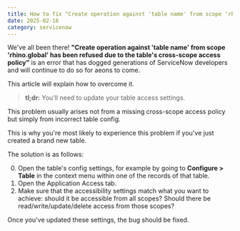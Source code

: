 ```yaml
---
title: How to fix "Create operation against 'table name' from scope 'rhino.global' has been refused"
date: 2025-02-16
category: servicenow
---
```


We've all been there! **"Create operation against 'table name' from scope 'rhino.global' has been refused due to the table's cross-scope access policy"** is an error that has dogged generations of ServiceNow developers and will continue to do so for aeons to come.

This article will explain how to overcome it.

> **tl;dr:** You'll need to update your table access settings.

This problem usually arises not from a missing cross-scope access policy but simply from incorrect table config.

This is why you're most likely to experience this problem if you've just created a brand new table.

The solution is as follows:

0. Open the table's config settings, for example by going to **Configure > Table** in the context menu within one of the records of that table.
1. Open the Application Access tab.
2. Make sure that the accessibility settings match what you want to achieve: should it be accessible from all scopes? Should there be read/write/update/delete access from those scopes?

Once you've updated these settings, the bug should be fixed.
